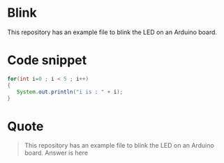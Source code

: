 # Blink

This repository has an example file to blink the LED on an Arduino board.

# Code snippet

```java
for(int i=0 ; i < 5 ; i++)
{
   System.out.println("i is : " + i);
}
```

# Quote

> This repository 
> has an example 
> file to blink 
> the LED on an 
> Arduino board.
Answer is here

